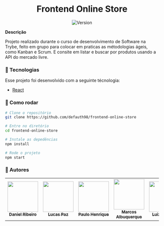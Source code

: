 <h1 align="center">Frontend Online Store</h1>
<p align="center">
  <img alt="Version" src="https://img.shields.io/badge/version-0.1.0-blue.svg?cacheSeconds=2592000" />
  <a href="https://twitter.com/defauth8" target="_blank">
  </a>
</p>

**Descrição**

Projeto realizado durante o curso de desenvolvimento de Software na Trybe, feito em grupo para colocar em praticas as métodologias ágeis, como Kanban e Scrum. E consite em listar e buscar por produtos usando a API do mercado livre.

### :nut_and_bolt: Tecnologias

Esse projeto foi desenvolvido com a seguinte técnologia:

- [React][reactjs]

[reactjs]: https://reactjs.org

### :thinking: Como rodar

```bash
# Clone o repositório
git clone https://github.com/defauth98/frontend-online-store

# Entre no diretório
cd frontend-online-store

# Instale as depedências
npm install

# Rode o projeto
npm start
```

### :bust_in_silhouette: Autores

<table>
  <tr>
    <td align="center">
      <a href="https://github.com/defauth98">
        <img src="https://avatars.githubusercontent.com/u/52966246?v=4" width="100px;" alt=""/>
        <br />
          <sub>
            <b>Daniel Ribeiro</b>
          </sub>
      </a>
    </td>
    <td align="center">
      <a href="https://github.com/LucasH-Paz">
        <img src="https://avatars.githubusercontent.com/u/78622542?v=4" width="100px;" alt=""/>
        <br />
          <sub>
            <b>Lucas Paz</b>
          </sub>
      </a>
    </td>
    <td align="center">
      <a href="https://github.com/phlopes">
        <img src="https://avatars.githubusercontent.com/u/78616150?v=4" width="100px;" alt=""/>
        <br />
          <sub>
            <b>Paulo Henrique</b>
          </sub>
      </a>
    </td>
    <td align="center">
      <a href="https://github.com/MarcosAlbuquerque">
        <img src="https://avatars.githubusercontent.com/u/74433039?" width="100px;" alt=""/>
        <br />
          <sub>
            <b>Marcos Albuquerque</b>
          </sub>
      </a>
    </td>
    <td align="center">
      <a href="https://github.com/LuizVaccari">
        <img src="https://avatars.githubusercontent.com/u/78622859?v=4" width="100px;" alt=""/>
        <br />
          <sub>
            <b>Luiz Vaccari</b>
          </sub>
      </a>
    </td>
  </tr>
</table>

